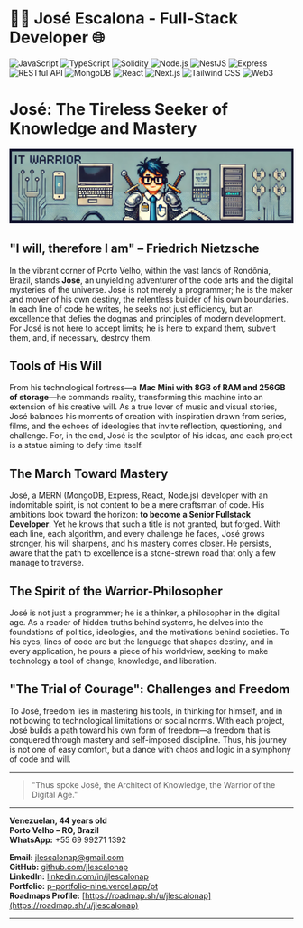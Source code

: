 # 👨‍💻 José Escalona - Full-Stack Developer 🌐

![JavaScript](https://img.shields.io/badge/JavaScript-F7DF1E?logo=javascript&logoColor=black)
![TypeScript](https://img.shields.io/badge/TypeScript-007ACC?logo=typescript&logoColor=white)
![Solidity](https://img.shields.io/badge/Solidity-240f70?logo=solidity&logoColor=white)
![Node.js](https://img.shields.io/badge/Node.js-339933?logo=nodedotjs&logoColor=white)
![NestJS](https://img.shields.io/badge/NestJS-E0234E?logo=nestjs&logoColor=white)
![Express](https://img.shields.io/badge/Express-000000?logo=express&logoColor=white)
![RESTful API](https://img.shields.io/badge/RESTful_API-007EC6?logo=rest&logoColor=white)
![MongoDB](https://img.shields.io/badge/MongoDB-47A248?logo=mongodb&logoColor=white)
![React](https://img.shields.io/badge/React-61DAFB?logo=react&logoColor=black)
![Next.js](https://img.shields.io/badge/Next.js-000000?logo=nextdotjs&logoColor=white)
![Tailwind CSS](https://img.shields.io/badge/Tailwind_CSS-38B2AC?logo=tailwindcss&logoColor=white)
![Web3](https://img.shields.io/badge/Web3-3C3C3D?logo=web3.js&logoColor=white)

# José: The Tireless Seeker of Knowledge and Mastery
![Descripción alternativa](./banner_github.webp)

## "I will, therefore I am" – Friedrich Nietzsche

In the vibrant corner of Porto Velho, within the vast lands of Rondônia, Brazil, stands **José**, an unyielding adventurer of the code arts and the digital mysteries of the universe. José is not merely a programmer; he is the maker and mover of his own destiny, the relentless builder of his own boundaries. In each line of code he writes, he seeks not just efficiency, but an excellence that defies the dogmas and principles of modern development. For José is not here to accept limits; he is here to expand them, subvert them, and, if necessary, destroy them.

## Tools of His Will

From his technological fortress—a **Mac Mini with 8GB of RAM and 256GB of storage**—he commands reality, transforming this machine into an extension of his creative will. As a true lover of music and visual stories, José balances his moments of creation with inspiration drawn from series, films, and the echoes of ideologies that invite reflection, questioning, and challenge. For, in the end, José is the sculptor of his ideas, and each project is a statue aiming to defy time itself.

## The March Toward Mastery

José, a MERN (MongoDB, Express, React, Node.js) developer with an indomitable spirit, is not content to be a mere craftsman of code. His ambitions look toward the horizon: **to become a Senior Fullstack Developer**. Yet he knows that such a title is not granted, but forged. With each line, each algorithm, and every challenge he faces, José grows stronger, his will sharpens, and his mastery comes closer. He persists, aware that the path to excellence is a stone-strewn road that only a few manage to traverse.

## The Spirit of the Warrior-Philosopher

José is not just a programmer; he is a thinker, a philosopher in the digital age. As a reader of hidden truths behind systems, he delves into the foundations of politics, ideologies, and the motivations behind societies. To his eyes, lines of code are but the language that shapes destiny, and in every application, he pours a piece of his worldview, seeking to make technology a tool of change, knowledge, and liberation.

## "The Trial of Courage": Challenges and Freedom

To José, freedom lies in mastering his tools, in thinking for himself, and in not bowing to technological limitations or social norms. With each project, José builds a path toward his own form of freedom—a freedom that is conquered through mastery and self-imposed discipline. Thus, his journey is not one of easy comfort, but a dance with chaos and logic in a symphony of code and will.

---

> "Thus spoke José, the Architect of Knowledge, the Warrior of the Digital Age."

---


**Venezuelan, 44 years old**  
**Porto Velho – RO, Brazil**  
**WhatsApp:** +55 69 99271 1392

**Email:** [jlescalonap@gmail.com](mailto:jlescalonap@gmail.com)  
**GitHub:** [github.com/jlescalonap](https://github.com/jlescalonap)  
**LinkedIn:** [linkedin.com/in/jlescalonap](https://www.linkedin.com/in/jlescalonap/)  
**Portfolio:** [p-portfolio-nine.vercel.app/pt](https://p-portfolio-nine.vercel.app/pt)  
**Roadmaps Profile:** [https://roadmap.sh/u/jlescalonap](https://roadmap.sh/u/jlescalonap)

---

